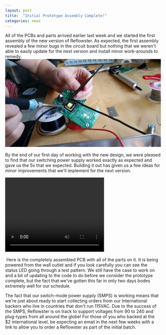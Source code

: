 ```yaml
---
layout: post
title:  "Initial Prototype Assembly Complete!"
categories: news
---
```



All of the PCBs and parts arrived earlier last week and we started the first assembly of the new version of Reflowster. As expected, the first assembly revealed a few minor bugs in the circuit board but nothing that we weren't able to easily update for the next version and install minor work-arounds to remedy.
<img class="showcase" src="/resources/images/updates/update_05_13_2014_1.jpg">

By the end of our first day of working with the new design, we were pleased to find that our switching power supply worked exactly as expected and gave us the 5v that we expected. Building it out has given us a few ideas for minor improvements that we'll implement for the next version.


<video width="320" height="240" controls="">
    <source src="/resources/video/reflowster_150_firstlook_small.m4v" type="video/mp4">
Your browser does not support the video tag.
</video>


 Here is the completely assembled PCB with all of the parts on it. It is being powered from the wall outlet and if you look carefully you can see the status LED going through a test pattern. We still have the case to work on and a bit of updating to the code to do before we consider the prototype complete, but the fact that we've gotten this far in only two days bodes extremely well for our schedule.

The fact that our switch-mode power supply (SMPS) is working means that we're just about ready to start collecting orders from our International backers who live in countries that don't run 115VAC. Due to the success of the SMPS, Reflowster is on track to support voltages from 90 to 240 and plug-types from all around the globe! For those of you who backed at the $2 international level, be expecting an email in the next few weeks with a link to allow you to order a Reflowster as part of the initial batch.

